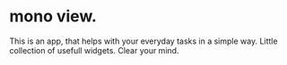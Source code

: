 # mono view.

This is an app, that helps with your everyday tasks in a simple way.
Little collection of usefull widgets.
Clear your mind.

